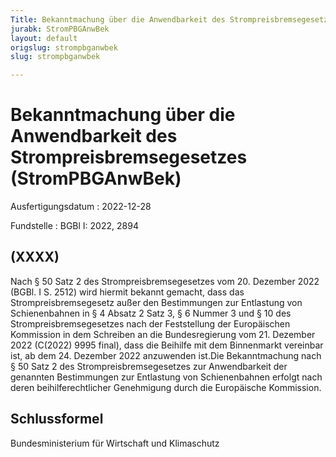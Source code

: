 ```yaml
---
Title: Bekanntmachung über die Anwendbarkeit des Strompreisbremsegesetzes
jurabk: StromPBGAnwBek
layout: default
origslug: strompbganwbek
slug: strompbganwbek

---
```


# Bekanntmachung über die Anwendbarkeit des Strompreisbremsegesetzes (StromPBGAnwBek)

Ausfertigungsdatum
:   2022-12-28

Fundstelle
:   BGBl I: 2022, 2894


## (XXXX)

Nach § 50 Satz 2 des Strompreisbremsegesetzes vom 20. Dezember 2022 (BGBl. I S. 2512) wird hiermit bekannt gemacht, dass das Strompreisbremsegesetz außer den Bestimmungen zur Entlastung von Schienenbahnen in § 4 Absatz 2 Satz 3, § 6 Nummer 3 und § 10 des Strompreisbremsegesetzes nach der Feststellung der Europäischen Kommission in dem Schreiben an die Bundesregierung vom 21. Dezember 2022 (C(2022) 9995 final), dass die Beihilfe mit dem Binnenmarkt vereinbar ist, ab dem 24. Dezember 2022 anzuwenden ist.Die Bekanntmachung nach § 50 Satz 2 des Strompreisbremsegesetzes zur Anwendbarkeit der genannten Bestimmungen zur Entlastung von Schienenbahnen erfolgt nach deren beihilferechtlicher Genehmigung durch die Europäische Kommission.


## Schlussformel

Bundesministerium für Wirtschaft und Klimaschutz

